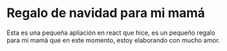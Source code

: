 # Regalo de navidad para mi mamá

Esta es una pequeña apliación en react que hice, es un pequeño regalo para mi mamá que en este momento, estoy elaborando con mucho amor.
